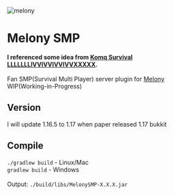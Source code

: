 ![melony](https://yt3.ggpht.com/ytc/AAUvwnjUyOmVjnNgNEWCLZgqCKblnz9qkbomPcxOFD8I=s176-c-k-c0x00ffffff-no-rj-mo)
# Melony SMP
**I referenced some idea from [Komq Survival LLLLLLLIVVIVVIVVIVVXXXXX](https://github.com/qogusdn1017/LLLLLLLIVVIVVIVVIVVXXXXX).**
\
\
Fan SMP(Survival Multi Player) server plugin for [Melony](https://www.youtube.com/channel/UCKtGZUFzHLrOGBZ83pbwCag) \
WIP(Working-in-Progress)

## Version
I will update 1.16.5 to 1.17 when paper released 1.17 bukkit

## Compile
`./gradlew build` - Linux/Mac\
`gradlew build` - Windows\
\
Output: `./build/libs/MelonySMP-X.X.X.jar`